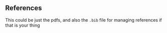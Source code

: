 ## References
This could be just the pdfs, and also the `.bib` file for managing references if that is your thing
